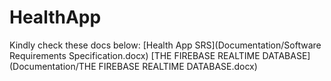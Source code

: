 # HealthApp
Kindly check these docs below:
[Health App SRS](Documentation/Software Requirements Specification.docx)
[THE FIREBASE REALTIME DATABASE](Documentation/THE FIREBASE REALTIME DATABASE.docx)
